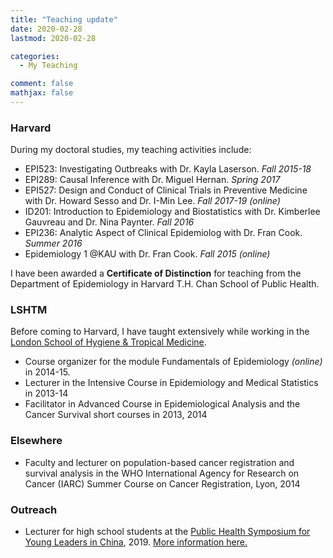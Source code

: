 ```yaml
---
title: "Teaching update"
date: 2020-02-28
lastmod: 2020-02-28

categories:
  - My Teaching

comment: false
mathjax: false
---
```


### Harvard
During my doctoral studies, my teaching activities include:

- EPI523: Investigating Outbreaks with Dr. Kayla Laserson. *Fall 2015-18*
- EPI289: Causal Inference with Dr. Miguel Hernan. *Spring 2017*
- EPI527: Design and Conduct of Clinical Trials in Preventive Medicine with Dr. Howard Sesso and Dr. I-Min Lee. *Fall 2017-19 (online)*
- ID201: Introduction to Epidemiology and Biostatistics with Dr. Kimberlee Gauvreau and Dr. Nina Paynter. *Fall 2016*
- EPI236: Analytic Aspect of Clinical Epidemiolog with Dr. Fran Cook. *Summer 2016*
- Epidemiology 1 @KAU with Dr. Fran Cook. *Fall 2015 (online)*

I have been awarded a **Certificate of Distinction** for teaching from the Department of Epidemiology in Harvard T.H. Chan School of Public Health. 

### LSHTM

Before coming to Harvard, I have taught extensively while working in the [London School of Hygiene & Tropical Medicine](https://www.lshtm.ac.uk/).

- Course organizer for the module Fundamentals of Epidemiology *(online)* in 2014-15. 
- Lecturer in the Intensive Course in Epidemiology and Medical Statistics in 2013-14
- Facilitator in Advanced Course in Epidemiological Analysis and the Cancer Survival short courses in 2013, 2014

### Elsewhere

- Faculty and lecturer on population-based cancer registration and survival analysis in the WHO International Agency for Research on Cancer (IARC) Summer Course on Cancer Registration, Lyon, 2014

### Outreach

- Lecturer for high school students at the [Public Health Symposium for Young Leaders in China](https://www.hsph.harvard.edu/public-health-symposium-for-young-leaders-in-china/), 2019. [More information here.](/2019/02/17/doomsday-survival-code/)




